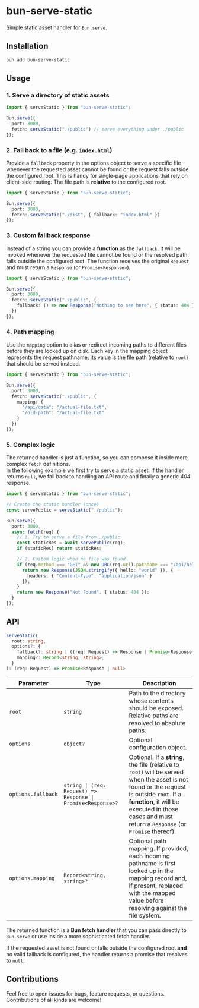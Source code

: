 # bun-serve-static

Simple static asset handler for `Bun.serve`.

## Installation

```bash
bun add bun-serve-static
```

## Usage

### 1. Serve a directory of static assets

```ts
import { serveStatic } from "bun-serve-static";

Bun.serve({
  port: 3000,
  fetch: serveStatic("./public") // serve everything under ./public
});
```

### 2. Fall back to a file (e.g. `index.html`)

Provide a `fallback` property in the options object to serve a specific file whenever the requested
asset cannot be found or the request falls outside the configured root. This is handy for
single-page applications that rely on client-side routing. The file path is **relative** to the
configured root.

```ts
import { serveStatic } from "bun-serve-static";

Bun.serve({
  port: 3000,
  fetch: serveStatic("./dist", { fallback: "index.html" })
});
```

### 3. Custom fallback response

Instead of a string you can provide a **function** as the `fallback`. It will be invoked whenever the
requested file cannot be found or the resolved path falls outside the configured root. The function
receives the original `Request` and must return a `Response` (or `Promise<Response>`).

```ts
import { serveStatic } from "bun-serve-static";

Bun.serve({
  port: 3000,
  fetch: serveStatic("./public", {
    fallback: () => new Response("Nothing to see here", { status: 404 })
  })
});
```

### 4. Path mapping

Use the `mapping` option to alias or redirect incoming paths to different files before they are looked up on disk. Each key in the mapping object represents the request pathname; its value is the file path (relative to `root`) that should be served instead.

```ts
import { serveStatic } from "bun-serve-static";

Bun.serve({
  port: 3000,
  fetch: serveStatic("./public", {
    mapping: {
      "/api/data": "/actual-file.txt",
      "/old-path": "/actual-file.txt"
    }
  })
});
```

### 5. Complex logic

The returned handler is just a function, so you can compose it inside more complex `fetch` definitions.  
In the following example we first try to serve a static asset. If the handler returns `null`, we fall back to handling an API route and finally a generic _404_ response.

```ts
import { serveStatic } from "bun-serve-static";

// Create the static handler (once)
const servePublic = serveStatic("./public");

Bun.serve({
  port: 3000,
  async fetch(req) {
    // 1. Try to serve a file from ./public
    const staticRes = await servePublic(req);
    if (staticRes) return staticRes;

    // 2. Custom logic when no file was found
    if (req.method === "GET" && new URL(req.url).pathname === "/api/hello") {
      return new Response(JSON.stringify({ hello: "world" }), {
        headers: { "Content-Type": "application/json" }
      });
    }
    return new Response("Not Found", { status: 404 });
  }
});
```

## API

```ts
serveStatic(
  root: string,
  options?: {
    fallback?: string | ((req: Request) => Response | Promise<Response>);
    mapping?: Record<string, string>;
  }
): (req: Request) => Promise<Response | null>
```

| Parameter          | Type                                                         | Description                                                                                                                                                                                                                                      |
| ------------------ | ------------------------------------------------------------ | ------------------------------------------------------------------------------------------------------------------------------------------------------------------------------------------------------------------------------------------------ |
| `root`             | `string`                                                     | Path to the directory whose contents should be exposed. Relative paths are resolved to absolute paths.                                                                                                                                           |
| `options`          | `object?`                                                    | Optional configuration object.                                                                                                                                                                                                                   |
| `options.fallback` | `string \| (req: Request) => Response \| Promise<Response>?` | Optional. If a **string**, the file (relative to `root`) will be served when the asset is not found or the request is outside `root`. If a **function**, it will be executed in those cases and must return a `Response` (or `Promise` thereof). |
| `options.mapping`  | `Record<string, string>?`                                    | Optional path mapping. If provided, each incoming pathname is first looked up in the mapping record and, if present, replaced with the mapped value before resolving against the file system.                                                    |

The returned function is a **Bun fetch handler** that you can pass directly to `Bun.serve` or use inside a more sophisticated fetch handler.

If the requested asset is not found or falls outside the configured root **and** no valid fallback is configured, the handler returns a promise that resolves to `null`.

## Contributions

Feel free to open issues for bugs, feature requests, or questions. Contributions of all kinds are welcome!
